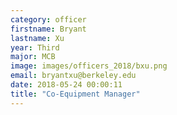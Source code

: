 ```yaml
---
category: officer
firstname: Bryant
lastname: Xu
year: Third
major: MCB
image: images/officers_2018/bxu.png
email: bryantxu@berkeley.edu
date: 2018-05-24 00:00:11
title: "Co-Equipment Manager"
---
```

